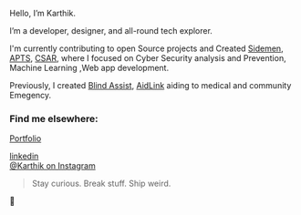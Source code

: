 Hello, I’m Karthik.

I’m a developer, designer, and all-round tech explorer.

I'm currently contributing to open Source projects and Created [Sidemen](https://github.com/Karthikxp/Sidemen), [APTS](https://github.com/Karthikxp/Ambulance-Prioritized-Traffic-System), [CSAR](https://github.com/Karthikxp/C-SAR), where I focused on Cyber Security analysis and Prevention, Machine Learning ,Web app development. 

Previously, I created [Blind Assist](https://github.com/Karthikxp/BlindAssist), [AidLink](https://github.com/Karthikxp/AidLink) aiding to medical and community Emegency.

### Find me elsewhere:

[Portfolio ](https://karthk.online)<br />


[linkedin ](https://www.linkedin.com/in/karthik-manikandan-6a111825b/) <br />
[@Karthik on Instagram](https://www.instagram.com/_.karthik_._/)
> Stay curious. Break stuff. Ship weird.

👊
